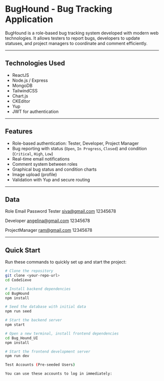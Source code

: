 #  BugHound - Bug Tracking Application

BugHound is a role-based bug tracking system developed with modern web technologies. It allows testers to report bugs, developers to update statuses, and project managers to coordinate and comment efficiently.

---

##  Technologies Used

- ReactJS
- Node.js / Express
- MongoDB
- TailwindCSS
- Chart.js
- CKEditor
- Yup
- JWT for authentication

---

##  Features

- Role-based authentication: Tester, Developer, Project Manager
- Bug reporting with status (`Open`, `In Progress`, `Closed`) and condition (`Critical`, `High`, `Low`)
- Real-time email notifications
- Comment system between roles
- Graphical bug status and condition charts
- Image upload (profile)
- Validation with Yup and secure routing

---

## Data

Role	      Email	          Password
Tester     	 siva@gmail.com   12345678
	
Developer	angelina@gmail.com 12345678
	
ProjectManager	ram@gmail.com  12345678
	

----

## Quick Start

Run these commands to quickly set up and start the project:

```bash
# Clone the repository
git clone <your-repo-url>
cd CodeSieve

# Install backend dependencies
cd BugHound
npm install

# Seed the database with initial data
npm run seed

# Start the backend server
npm start

# Open a new terminal, install frontend dependencies
cd Bug_Hound_UI
npm install

# Start the frontend development server
npm run dev

Test Accounts (Pre-seeded Users)

You can use these accounts to log in immediately:

